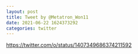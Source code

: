 ```yaml
--- 
layout: post 
title: Tweet by @Metatron_Won11 
date: 2021-06-22 1624373292 
categories: twitter 
--- 
```

https://twitter.com/o/status/1407349686374211592